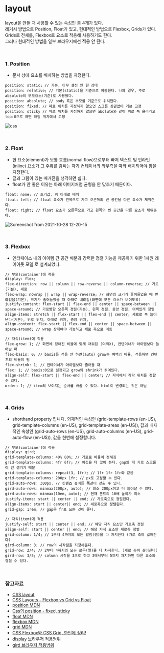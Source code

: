 # layout

layout을 만들 때 사용할 수 있는 속성인 총 4개가 있다.    
레거시 방법으로 Position, Float가 있고, 현대적인 방법으로 Flexbox, Grids가 있다.    
Grids로 전체를, Flexbox로 요소로 적용해 사용하기도 한다.   
그러나 현대적인 방법을 일부 브라우저에선 적용 안 된다. 

<br>

### 1. Position

- 문서 상에 요소를 배치하는 방법을 지정한다. 

```
position: static; // 기본, 아무 설정 안 한 상태
position: relative; // 기본(static)을 기준으로 이동한다. 나의 경우, 주로 absolute의 부모요소(기준)로 사용했다.
position: absolute; // body 혹은 부모를 기준으로 위치한다.
position: fixed; // 따로 위치를 지정하지 않으면 스크롤 상관없이 기본 고정
position: sticky // 따로 위치를 지정하지 않으면 abolute와 같이 위로 쭉 올라가고 top:0으로 하면 해당 위치에서 고정
```

![css](https://user-images.githubusercontent.com/81145387/139180457-38734620-f5f0-4e78-b3da-fe725905e17a.gif)

<br>

### 2. Float

- 한 요소(element)가 보통 흐름(normal flow)으로부터 빠져 텍스트 및 인라인(inline) 요소가 그 주위를 감싸는 자기 컨테이너의 좌우측을 따라 배치되어야 함을 지정한다.
- 글과 그림이 있는 매거진을 생각하면 쉽다.
- float가 안 좋은 이유는 아래 이미지처럼 균형을 안 맞추기 때문이다.

```
float: none; // 초기값, 위 아래로 배치
float: left; // float 요소가 왼쪽으로 가고 오른쪽의 빈 공간을 다른 요소가 채워준다.
float: right; // float 요소가 오른쪽으로 가고 왼쪽의 빈 공간을 다른 요소가 채워준다.
```
![Screenshot from 2021-10-28 12-20-15](https://user-images.githubusercontent.com/81145387/139180659-5685e192-3f0a-47cd-8905-2e10affb8aa4.png)

<br>

### 3. Flexbox

- 인터페이스 내의 아이템 간 공간 배분과 강력한 정렬 기능을 제공하기 위한 1차원 레이아웃 모델 로 설계되었다.

```
// 부모(container)에 적용
display: flex;
flex-direction: row || column || row-reverse || column-reverse; // 가로(기본), 세로
flex-wrap: nowrap || wrap || wrap-reverse; // 화면의 크기가 줄어들었을 때 변화없음(기본), 크기가 줄어들었을 때 아래로 내려감(화면에 모든 요소가 보이도록)
justify-content: flex-start || flex-end || center || space-between || space-around; // 가로방향 오른쪽 정렬(기본), 왼쪽 정렬, 중앙 정렬, 여백있게 정렬
align-items: stretch || flex-start || flex-end || center; 세로로 쭉 늘어난다(기본), 위로 위치, 아래로 위치, 중앙 위치,
align-content: flex-start || flex-end || center || space-between || space-around; // wrap 상태여야 가능하고 세로 축으로 이동

// 자식(item)에 적용
flex-grow: 1; // 화면에 정해진 비율에 맞게 채워짐 (여백X), 컨텐이너가 아이템보다 늘어날 때
flex-basis: 0; // basis를 적용 안 하면(auto) grow는 여백의 비율, 적용하면 컨텐츠의 비율이 됨
flex-shrink: 1; // 컨테이너가 아이템보다 줄어들 때
flex: 1; // basis:0으로 설정되고 grow와 shrink가 섞여있다.
align-self: flex-start || flex-end || center; // 자식에서 각각 위치를 정할 수 있다.
order: 1; // item의 보여지는 순서를 바꿀 수 있다. html이 변경되는 것은 아님
```

<br>

### 4. Grids

-  shorthand property 입니다. 외재적인 속성인 (grid-template-rows (en-US), grid-template-columns (en-US), grid-template-areas (en-US)), 값과 내재적인 속성인 (grid-auto-rows (en-US), grid-auto-columns (en-US), grid-auto-flow (en-US)), 값을 한번에 설정합니다.


```
// 부모(container)에 적용
display: gird;
grid-template-columns: 40% 60%; // 가로로 비율이 정해짐
grid-template-columns: 4fr 6fr; // 이것을 더 많이 쓴다. gap쓸 때 가로 스크롤이 안 생기기 때문
grid-template-columns: repeat(3, 1fr); // 1fr 1fr 1fr와 같음
grid-template-columns: 200px 1fr; // px로 고정할 수 있다.
grid-auto-rows: 300px; // 컨텐츠 높이를 똑같이 맞출 수 있다.
gird-auto-rows: minmax(200px, auto); // 최소 200px이고 더 늘어날 수 있다.
gird-auto-rows: minmax(10em, auto); // 현재 폰트의 10배 높이가 최소
justify-items: start || center || end; // 가로축으로 정렬된다.
align-items: start || center|| end; // 세로축으로 정렬된다.
grid-gap: 1rem; // gap은 fr로 쓰는 것이 좋다.

// 자식(item)에 적용
justify-self: start || center || end; // 해당 자식 요소만 가로축 정렬
align-self: start || center || end; // 해당 자식 요소만 세로축 정렬
grid-column: 1/4; // 1부터 4까지의 모든 칼럼(행)을 다 차지한다 (가로 축이 넓어진다)
gird-column: 3; // row의 시작점을 지정해준다.
grid-row: 2/4; // 2부터 4까지의 모든 로우(열)을 다 차지한다. (세로 축이 길어진다)
gird-row: 3/5; // column 시작을 3으로 하고 3에서부터 5까지 차지하면 다른 요소와 겹칠 수 있다.
```

<br>

### 참고자료

- [CSS layout](https://medium.com/@madhur.taneja/css-layouts-cced6c7a8764)
- [CSS Layouts - Flexbox vs Grid vs Float](https://youtu.be/hYJvxsgnGMA)
- [position MDN](https://developer.mozilla.org/ko/docs/Web/CSS/position)
- [Css의 position - fixed, sticky](https://manbalboy.github.io/front/css-layout-07.html)
- [float MDN](https://developer.mozilla.org/ko/docs/Web/CSS/float)
- [flexbox MDN](https://developer.mozilla.org/ko/docs/Web/CSS/CSS_Flexible_Box_Layout/Basic_Concepts_of_Flexbox)
- [grid MDN](https://developer.mozilla.org/ko/docs/Web/CSS/grid)
- [CSS Flexbox와 CSS Grid, 한번에 정리!](https://youtu.be/eprXmC_j9A4)
- [display 브라우저 적용범위](https://caniuse.com/?search=display%3A%20flex)
- [gird 브라우저 적용범위](https://caniuse.com/?search=grid)
